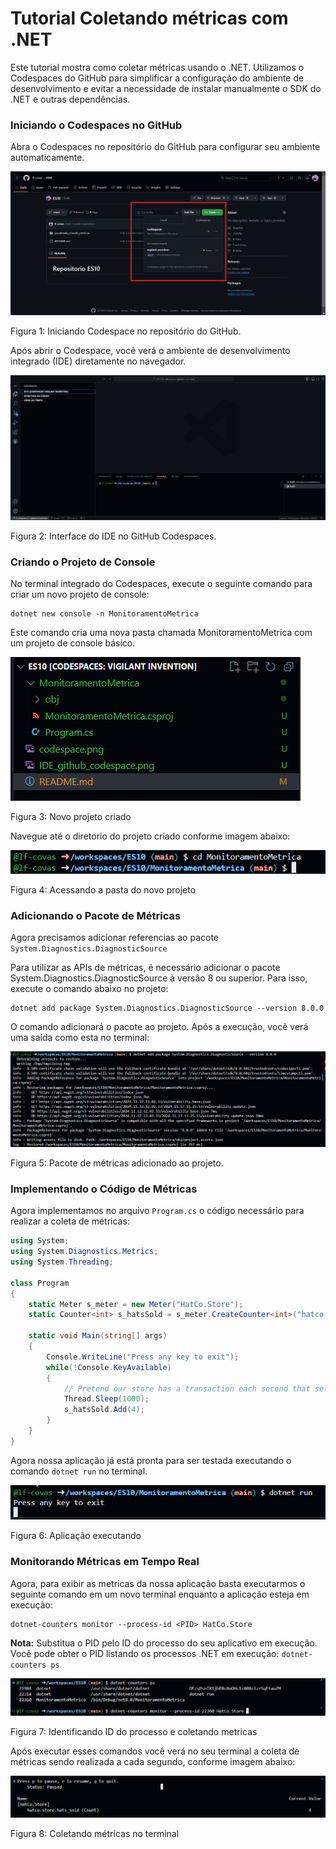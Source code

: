 # Tutorial Coletando métricas com .NET

Este tutorial mostra como coletar métricas usando o .NET. Utilizamos o Codespaces do GitHub para simplificar a configuração do ambiente de desenvolvimento e evitar a necessidade de instalar manualmente o SDK do .NET e outras dependências.

### Iniciando o Codespaces no GitHub

Abra o Codespaces no repositório do GitHub para configurar seu ambiente automaticamente.

![alt text](MonitoramentoMetrica/imagens/codespace.png)

Figura 1: Iniciando Codespace no repositório do GitHub.

Após abrir o Codespace, você verá o ambiente de desenvolvimento integrado (IDE) diretamente no navegador.

![alt text](MonitoramentoMetrica/imagens/IDE_github_codespace.png)

Figura 2: Interface do IDE no GitHub Codespaces.

### Criando o Projeto de Console

No terminal integrado do Codespaces, execute o seguinte comando para criar um novo projeto de console:

```
dotnet new console -n MonitoramentoMetrica
```

Este comando cria uma nova pasta chamada MonitoramentoMetrica com um projeto de console básico.

![alt text](MonitoramentoMetrica/imagens/novo_projeto.png)

Figura 3: Novo projeto criado

Navegue até o diretorio do projeto criado conforme imagem abaixo:

![alt text](MonitoramentoMetrica/imagens/acessando_projeto.png)

Figura 4: Acessando a pasta do novo projeto

### Adicionando o Pacote de Métricas

Agora precisamos adicionar referencias ao pacote `System.Diagnostics.DiagnosticSource`

Para utilizar as APIs de métricas, é necessário adicionar o pacote System.Diagnostics.DiagnosticSource à versão 8 ou superior. Para isso, execute o comando abaixo no projeto:

```
dotnet add package System.Diagnostics.DiagnosticSource --version 8.0.0
```

O comando adicionará o pacote ao projeto. Após a execução, você verá uma saída como esta no terminal:

![alt text](MonitoramentoMetrica/imagens/adicionando_referencia.png)

Figura 5: Pacote de métricas adicionado ao projeto.

### Implementando o Código de Métricas

Agora implementamos no arquivo `Program.cs` o código necessário para realizar a coleta de métricas:

```C#
using System;
using System.Diagnostics.Metrics;
using System.Threading;

class Program
{
    static Meter s_meter = new Meter("HatCo.Store");
    static Counter<int> s_hatsSold = s_meter.CreateCounter<int>("hatco.store.hats_sold");

    static void Main(string[] args)
    {
        Console.WriteLine("Press any key to exit");
        while(!Console.KeyAvailable)
        {
            // Pretend our store has a transaction each second that sells 4 hats
            Thread.Sleep(1000);
            s_hatsSold.Add(4);
        }
    }
}
```

Agora nossa aplicação já está pronta para ser testada executando o comando `dotnet run` no terminal.

![alt text](MonitoramentoMetrica/imagens/aplicacao_executando.png)

Figura 6: Aplicação executando


### Monitorando Métricas em Tempo Real
Agora, para exibir as metricas da nossa aplicação basta executarmos o seguinte comando em um novo terminal enquanto a aplicação esteja em execução:

```
dotnet-counters monitor --process-id <PID> HatCo.Store
```

**Nota:** Substitua o PID pelo ID do processo do seu aplicativo em execução. Você pode obter o PID listando os processos .NET em execução: `dotnet-counters ps`

![alt text](MonitoramentoMetrica/imagens/coletando_metricas.png)

Figura 7: Identificando ID do processo e coletando metricas

Após executar esses comandos você verá no seu terminal a coleta de métricas sendo realizada a cada segundo, conforme imagem abaixo:

![alt text](MonitoramentoMetrica/imagens/coleta_de_metricas_2.png)

Figura 8: Coletando métricas no terminal

